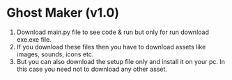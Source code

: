 # Ghost Maker (v1.0)
<ol>
  <li>Download main.py file to see code & run but only for run download exe.exe file.</li>
  <li>If you download these files then you have to download assets like images, sounds, icons etc.</li>
  <li>But you can also download the setup file only and install it on your pc. In this case you need not to download any other asset.</li>
</ol>
